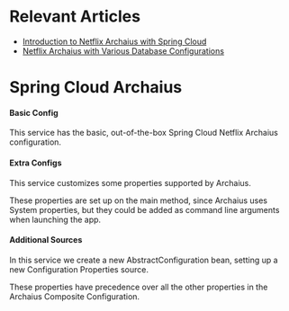 # Relevant Articles

- [Introduction to Netflix Archaius with Spring Cloud](https://www.baeldung.com/netflix-archaius-spring-cloud-integration)
- [Netflix Archaius with Various Database Configurations](https://www.baeldung.com/netflix-archaius-database-configurations)

# Spring Cloud Archaius

#### Basic Config
This service has the basic, out-of-the-box Spring Cloud Netflix Archaius configuration.

#### Extra Configs
This service customizes some properties supported by Archaius.

These properties are set up on the main method, since Archaius uses System properties, but they could be added as command line arguments when launching the app.

#### Additional Sources
In this service we create a new AbstractConfiguration bean, setting up a new Configuration Properties source.

These properties have precedence over all the other properties in the Archaius Composite Configuration.
